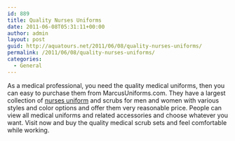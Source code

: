 ```yaml
---
id: 889
title: Quality Nurses Uniforms
date: 2011-06-08T05:31:11+00:00
author: admin
layout: post
guid: http://aquatours.net/2011/06/08/quality-nurses-uniforms/
permalink: /2011/06/08/quality-nurses-uniforms/
categories:
  - General
---
```

As a medical professional, you need the quality medical uniforms, then you can easy to purchase them from MarcusUniforms.com. They have a largest collection of [nurses uniform](http://www.marcusuniforms.com) and scrubs for men and women with various styles and color options and offer them very reasonable price. People can view all medical uniforms and related accessories and choose whatever you want. Visit now and buy the quality medical scrub sets and feel comfortable while working.